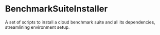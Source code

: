 # BenchmarkSuiteInstaller
A set of scripts to install a cloud benchmark suite and all its dependencies, streamlining environment setup. 
